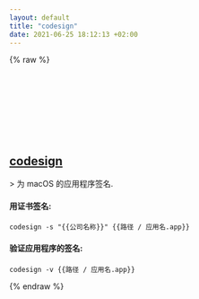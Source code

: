 ```yaml
---
layout: default
title: "codesign"
date: 2021-06-25 18:12:13 +02:00
---
```

{% raw %}
<h2 id="codesign">
  <a href="/zh/osx/codesign.html">codesign</a> <a href="#codesign"><svg class="icon">
    <use href="/assets/images/unicode_sprite.svg#link" />
  </svg></a>
</h2>
> 为 macOS 的应用程序签名.

#### 用证书签名:
```shell
codesign -s "{{公司名称}}" {{路径 / 应用名.app}}
```
#### 验证应用程序的签名:
```shell
codesign -v {{路径 / 应用名.app}}
```
{% endraw %}